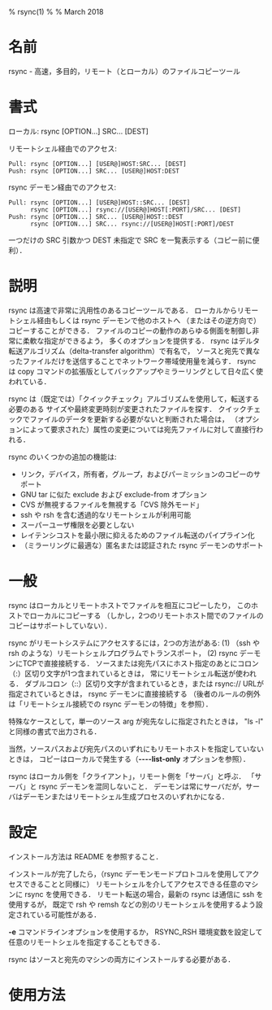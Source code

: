 % rsync(1)
%
% March 2018

# 名前

rsync - 高速，多目的，リモート（とローカル）のファイルコピーツール

# 書式

ローカル:  rsync [OPTION...] SRC... [DEST]

リモートシェル経由でのアクセス:

~~~
Pull: rsync [OPTION...] [USER@]HOST:SRC... [DEST]
Push: rsync [OPTION...] SRC... [USER@]HOST:DEST
~~~

rsync デーモン経由でのアクセス:

~~~
Pull: rsync [OPTION...] [USER@]HOST::SRC... [DEST]
      rsync [OPTION...] rsync://[USER@]HOST[:PORT]/SRC... [DEST]
Push: rsync [OPTION...] SRC... [USER@]HOST::DEST
      rsync [OPTION...] SRC... rsync://[USER@]HOST[:PORT]/DEST
~~~

一つだけの SRC 引数かつ DEST 未指定で SRC を一覧表示する（コピー前に便利）．

# 説明

rsync は高速で非常に汎用性のあるコピーツールである．
ローカルからリモートシェル経由もしくは rsync デーモンで他のホストへ
（またはその逆方向で）コピーすることができる．
ファイルのコピーの動作のあらゆる側面を制御し非常に柔軟な指定ができるよう，
多くのオプションを提供する．
rsync はデルタ転送アルゴリズム（delta-transfer algorithm）で有名で，
ソースと宛先で異なったファイルだけを送信することでネットワーク帯域使用量を減らす．
rsync は copy コマンドの拡張版としてバックアップやミラーリングとして日々広く使われている．

rsync は（既定では）「クイックチェック」アルゴリズムを使用して，転送する必要のある
サイズや最終変更時刻が変更されたファイルを探す．
クイックチェックでファイルのデータを更新する必要がないと判断された場合は，
（オプションによって要求された）属性の変更については宛先ファイルに対して直接行われる．

rsync のいくつかの追加の機能は:

- リンク，デバイス，所有者，グループ，およびパーミッションのコピーのサポート
- GNU tar に似た exclude および exclude-from オプション
- CVS が無視するファイルを無視する「CVS 除外モード」
- ssh や rsh を含む透過的なリモートシェルが利用可能
- スーパーユーザ権限を必要としない
- レイテンシコストを最小限に抑えるためのファイル転送のパイプライン化
- （ミラーリングに最適な）匿名または認証された rsync デーモンのサポート

# 一般

rsync はローカルとリモートホストでファイルを相互にコピーしたり，
このホストでローカルにコピーする
（しかし，2つのリモートホスト間でのファイルのコピーはサポートしていない）．

rsync がリモートシステムにアクセスするには，2つの方法がある: 
(1) （ssh や rsh のような）リモートシェルプログラムでトランスポート，
(2) rsync デーモンにTCPで直接接続する．
ソースまたは宛先パスにホスト指定のあとにコロン（:）区切り文字が1つ含まれているときは，
常にリモートシェル転送が使われる．
ダブルコロン（::）区切り文字が含まれているとき，または rsync:// URLが指定されているときは，
rsync デーモンに直接接続する
（後者のルールの例外は「リモートシェル接続での rsync デーモンの特徴」を参照）．

特殊なケースとして，単一のソース arg が宛先なしに指定されたときは，
"ls -l" と同様の書式で出力される．

当然，ソースパスおよび宛先パスのいずれにもリモートホストを指定していないときは，
コピーはローカルで発生する（**----list-only** オプションを参照）．

rsync はローカル側を「クライアント」，リモート側を「サーバ」と呼ぶ．
「サーバ」と rsync デーモンを混同しないこと．
デーモンは常にサーバだが，サーバはデーモンまたはリモートシェル生成プロセスのいずれかになる．

# 設定

インストール方法は README を参照すること．

インストールが完了したら，（rsync デーモンモードプロトコルを使用してアクセスできることと同様に）
リモートシェルを介してアクセスできる任意のマシンに rsync を使用できる．
リモート転送の場合，最新の rsync は通信に ssh を使用するが，
既定で rsh や remsh などの別のリモートシェルを使用するよう設定されている可能性がある．

**-e** コマンドラインオプションを使用するか， 
RSYNC_RSH 環境変数を設定して任意のリモートシェルを指定することもできる．

rsync はソースと宛先のマシンの両方にインストールする必要がある．

# 使用方法



